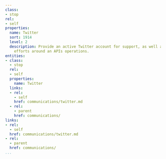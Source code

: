 ```yaml
---
class:
- stop
rel:
- self
properties:
  name: Twitter
  sort: 1914
  level: 2
  description: Provide an active Twitter account for support, as well as evangelism
    efforts around an APIs operations.
entities:
- class:
  - stop
  rel:
  - self
  properties:
    name: Twitter
  links:
  - rel:
    - self
    href: communications/twitter.md
  - rel:
    - parent
    href: communications/
links:
- rel:
  - self
  href: communications/twitter.md
- rel:
  - parent
  href: communications/
...
```

